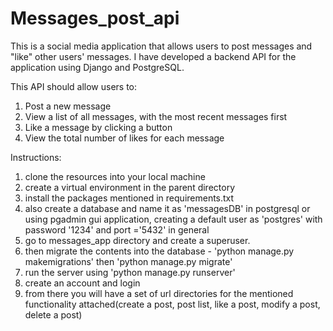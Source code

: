 # Messages_post_api
This is a social media application that allows users to post messages and "like" other users' messages. I have developed a backend API for the application using Django and PostgreSQL. 

This API should allow users to: 
1. Post a new message 
2. View a list of all messages, with the most recent messages first 
3. Like a message by clicking a button 
4. View the total number of likes for each message 

Instructions:
1. clone the resources into your local machine
2. create a virtual environment in the parent directory
3. install the packages mentioned in requirements.txt
4. also create a database and name it as 'messagesDB' in postgresql or using pgadmin gui application, creating a default user as 'postgres' with password '1234' and port ='5432' in general
5. go to messages_app directory and create a superuser.
6. then migrate the contents into the database - 'python manage.py makemigrations' then 'python manage.py migrate'
8. run the server using 'python manage.py runserver'
9. create an account and login
10. from there you will have a set of url directories for the mentioned functionality attached(create a post, post list, like a post, modify a post, delete a post)


